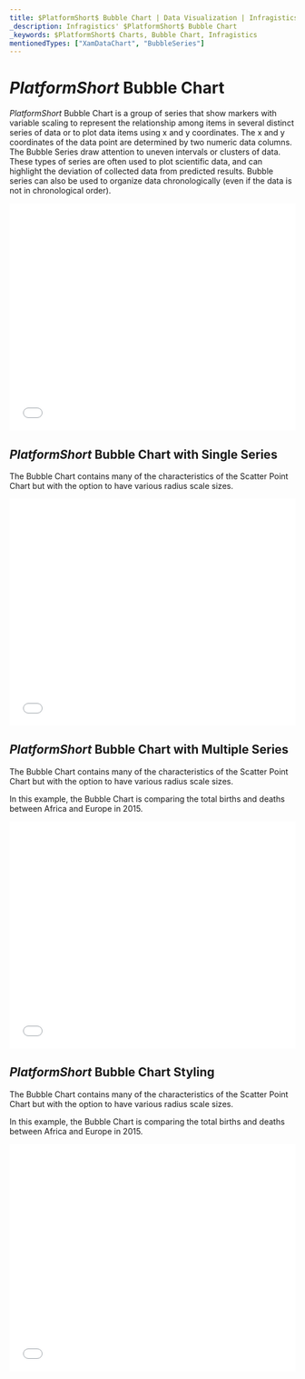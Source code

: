 ```yaml
---
title: $PlatformShort$ Bubble Chart | Data Visualization | Infragistics
_description: Infragistics' $PlatformShort$ Bubble Chart
_keywords: $PlatformShort$ Charts, Bubble Chart, Infragistics
mentionedTypes: ["XamDataChart", "BubbleSeries"]
---
```

# $PlatformShort$ Bubble Chart

$PlatformShort$ Bubble Chart is a group of series that show markers with variable scaling to represent the relationship among items in several distinct series of data or to plot data items using x and y coordinates. The x and y coordinates of the data point are determined by two numeric data columns. The Bubble Series draw attention to uneven intervals or clusters of data. These types of series are often used to plot scientific data, and can highlight the deviation of collected data from predicted results. Bubble series can also be used to organize data chronologically (even if the data is not in chronological order).

<div class="sample-container loading" style="height: 400px">
    <iframe id="data-chart-scatter-bubble-chart-multiple-sources-iframe" src='{environment:dvDemosBaseUrl}/charts/data-chart-scatter-bubble-chart-multiple-sources' width="100%" height="100%" seamless frameBorder="0" onload="onXPlatSampleIframeContentLoaded(this);" alt="$PlatformShort$ Bubble Chart"></iframe>
</div>

<div class="divider--half"></div>

## $PlatformShort$ Bubble Chart with Single Series

The Bubble Chart contains many of the characteristics of the Scatter Point Chart but with the option to have various radius scale sizes.

<div class="sample-container loading" style="height: 400px">
    <iframe id="data-chart-scatter-bubble-chart-single-source-iframe" src='{environment:dvDemosBaseUrl}/charts/data-chart-scatter-bubble-chart-single-source' width="100%" height="100%" seamless frameBorder="0" onload="onXPlatSampleIframeContentLoaded(this);" alt="$PlatformShort$ Bubble Chart"></iframe>
</div>

<div class="divider--half"></div>

## $PlatformShort$ Bubble Chart with Multiple Series

The Bubble Chart contains many of the characteristics of the Scatter Point Chart but with the option to have various radius scale sizes.

In this example, the Bubble Chart is comparing the total births and deaths between Africa and Europe in 2015.

<div class="sample-container loading" style="height: 400px">
    <iframe id="data-chart-scatter-bubble-chart-multiple-sources-iframe" src='{environment:dvDemosBaseUrl}/charts/data-chart-scatter-bubble-chart-multiple-sources' width="100%" height="100%" seamless frameBorder="0" onload="onXPlatSampleIframeContentLoaded(this);" alt="$PlatformShort$ Bubble Chart"></iframe>
</div>

<div class="divider--half"></div>

## $PlatformShort$ Bubble Chart Styling

The Bubble Chart contains many of the characteristics of the Scatter Point Chart but with the option to have various radius scale sizes.

In this example, the Bubble Chart is comparing the total births and deaths between Africa and Europe in 2015.

<div class="sample-container loading" style="height: 400px">
    <iframe id="data-chart-scatter-bubble-chart-styling-iframe" src='{environment:dvDemosBaseUrl}/charts/data-chart-scatter-bubble-chart-styling' width="100%" height="100%" seamless frameBorder="0" onload="onXPlatSampleIframeContentLoaded(this);" alt="$PlatformShort$ Bubble Chart"></iframe>
</div>

<div class="divider--half"></div>


<!-- TODO list API links used in this topic 
## API Members
-->

